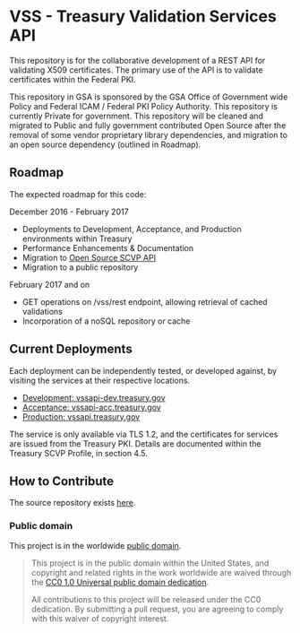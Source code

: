 # VSS - Treasury Validation Services API
This repository is for the collaborative development of a REST API for validating X509 certificates.  The primary use of the API is to validate certificates within the Federal PKI.  

This repository in GSA is sponsored by the GSA Office of Government wide Policy and Federal ICAM / Federal PKI Policy Authority.  This repository is currently Private for government.  This repository will be cleaned and migrated to Public and fully government contributed Open Source after the removal of some vendor proprietary library dependencies, and migration to an open source dependency (outlined in Roadmap). 

## Roadmap
The expected roadmap for this code:

December 2016 - February 2017  
- Deployments to Development, Acceptance, and Production environments within Treasury
- Performance Enhancements & Documentation
- Migration to [Open Source SCVP API](https://github.com/grandamp/SCVPAPI/)
- Migration to a public repository

February 2017 and on
- GET operations on /vss/rest endpoint, allowing retrieval of cached validations
- Incorporation of a noSQL repository or cache

## Current Deployments

Each deployment can be independently tested, or developed against, by visiting the services at their respective locations.

- [Development: vssapi-dev.treasury.gov](https://vssapi-dev.treasury.gov/)
- [Acceptance:  vssapi-acc.treasury.gov](https://vssapi-acc.treasury.gov/)
- [Production:  vssapi.treasury.gov](https://vssapi.treasury.gov/)

The service is only available via TLS 1.2, and the certificates for services are issued from the Treasury PKI.  Details are documented within the Treasury SCVP Profile, in section 4.5.

## How to Contribute
The source repository exists [here](https://github.com/GSA/vss/).

### Public domain

This project is in the worldwide [public domain](LICENSE.md).

> This project is in the public domain within the United States, and copyright and related rights in the work worldwide are waived through the [CC0 1.0 Universal public domain dedication](https://creativecommons.org/publicdomain/zero/1.0/).
>
> All contributions to this project will be released under the CC0 dedication. By submitting a pull request, you are agreeing to comply with this waiver of copyright interest.
